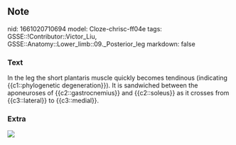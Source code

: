 ## Note
nid: 1661020710694
model: Cloze-chrisc-ff04e
tags: GSSE::!Contributor::Victor_Liu, GSSE::Anatomy::Lower_limb::09._Posterior_leg
markdown: false

### Text
In the leg the short plantaris muscle quickly becomes tendinous
(indicating {{c1::phylogenetic degeneration}}). It is sandwiched
between the aponeuroses of {{c2::gastrocnemius}} and {{c2::soleus}}
as it crosses from {{c3::lateral}} to {{c3::medial}}.

### Extra
<img src="paste-4a119d86de58c254fd7f5480ed0362178b829013.jpg">
